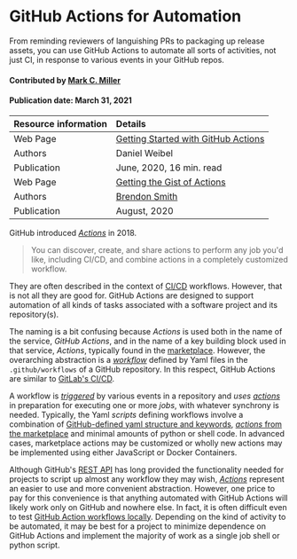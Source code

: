 # GitHub Actions for Automation

<!--deck text start-->
From reminding reviewers of languishing PRs to packaging up release assets,
you can use GitHub Actions to automate all sorts of activities, not just CI,
in response to various events in your GitHub repos.
<!--deck text end-->

#### Contributed by [Mark C. Miller](https://github.com/markcmiller86)
#### Publication date: March 31, 2021

Resource information | Details 
:--- | :--- 
Web Page | [Getting Started with GitHub Actions](https://itnext.io/getting-started-with-github-actions-fe94167dbc6d)
Authors | Daniel Weibel
Publication | June, 2020, 16 min. read
Web Page | [Getting the Gist of Actions](https://gist.github.com/br3ndonland/f9c753eb27381f97336aa21b8d932be6)
Authors | [Brendon Smith](https://gist.github.com/br3ndonland)
Publication | August, 2020

GitHub introduced [*Actions*](https://github.com/features/actions) in 2018.

> You can discover, create, and share actions to perform any job you'd like,
> including CI/CD, and combine actions in a completely customized workflow.

They are often described in the context of [CI/CD](https://en.wikipedia.org/wiki/CI/CD)
workflows. However, that is not all they are good for. GitHub Actions are
designed to support automation of all kinds of tasks associated with a software project
and its repository(s).  

The naming is a bit confusing because *Actions* is used both in the name of the service,
*GitHub Actions*, and in the name of a key building block used in that service, *Actions*,
typically found in the [marketplace](https://github.com/marketplace?type=actions).
However, the overarching abstraction is a
[*workflow*](https://docs.github.com/en/actions/learn-github-actions/introduction-to-github-actions#understanding-the-workflow-file)
defined by Yaml files in the `.github/workflows` of a GitHub repository.
In this respect, GitHub Actions are similar to [GitLab's CI/CD](https://docs.gitlab.com/ee/ci/).

A workflow is
[*triggered*](https://docs.github.com/en/actions/reference/events-that-trigger-workflows)
by various events in a repository and *uses* [*actions*](https://github.com/marketplace?type=actions)
in preparation for executing one or more *jobs*, with whatever synchrony is needed.
Typically, the Yaml *scripts* defining workflows involve a combination of
[GitHub-defined yaml structure and keywords](https://docs.github.com/en/actions/reference/workflow-syntax-for-github-actions),
[*actions* from the marketplace](https://github.com/marketplace?type=actions)
and minimal amounts of python or shell code.
In advanced cases, marketplace actions may be customized or wholly new actions may
be implemented using either JavaScript or Docker Containers.

Although GitHub's [REST API](https://docs.github.com/en/rest/reference) has long
provided the functionality needed for projects to script up almost any workflow they
may wish, [*Actions*](https://docs.github.com/en/actions/reference) represent an easier
to use and more convenient abstraction. However, one price to pay for this convenience
is that anything automated with GitHub Actions will likely work only on GitHub and
nowhere else. In fact, it is often difficult even to test
[GitHub Action workflows locally](https://github.com/nektos/act). Depending on the kind
of activity to be automated, it may be best for a project to minimize dependence on
GitHub Actions and implement the majority of work as a single job shell or python script.

<!---
Publish: review 
RSS update: 2021-03-31
Categories: Development, Productivity
Topics: testing
--->

